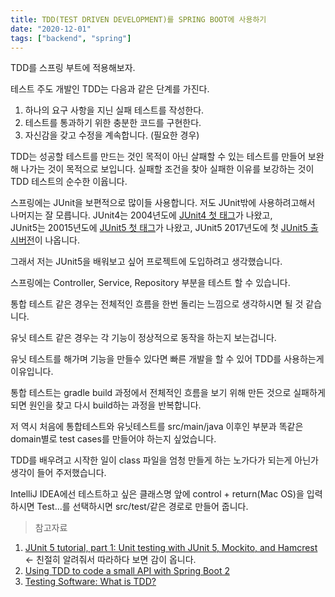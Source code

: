 ```yaml
---
title: TDD(TEST DRIVEN DEVELOPMENT)를 SPRING BOOT에 사용하기
date: "2020-12-01"
tags: ["backend", "spring"]
---
```


TDD를 스프링 부트에 적용해보자.

테스트 주도 개발인 TDD는 다음과 같은 단계를 가진다.

1. 하나의 요구 사항을 지닌 실패 테스트를 작성한다.
2. 테스트를 통과하기 위한 충분한 코드를 구현한다.
3. 자신감을 갖고 수정을 계속합니다. (필요한 경우)

TDD는 성공할 테스트를 만드는 것인 목적이 아닌 살패할 수 있는 테스트를 만들어 보완해 나가는 것이 목적으로 보입니다.
실패할 조건을 찾아 실패한 이유를 보강하는 것이 TDD 테스트의 순수한 이윱니다.

스프링에는 JUnit을 보편적으로 많이들 사용합니다. 저도 JUnit밖에 사용하려고해서 나머지는 잘 모릅니다.
JUnit4는 2004년도에 [JUnit4 첫 태그](https://github.com/junit-team/junit4/releases/tag/r3.8.2)가 나왔고,  
JUnit5는 20015년도에 [JUnit5 첫 태그](https://github.com/junit-team/junit5/releases/tag/prototype-0)가 나왔고,
JUnit5 2017년도에 첫 [JUnit5 출시버전](https://github.com/junit-team/junit5/releases/tag/r5.0.0)이 나옵니다.

그래서 저는 JUnit5을 배워보고 싶어 프로젝트에 도입하려고 생각했습니다.

스프링에는 Controller, Service, Repository 부분을 테스트 할 수 있습니다.

통합 테스트 같은 경우는 전체적인 흐름을 한번 돌리는 느낌으로 생각하시면 될 것 같습니다.

유닛 테스트 같은 경우는 각 기능이 정상적으로 동작을 하는지 보는겁니다.

유닛 테스트를 해가며 기능을 만들수 있다면 빠른 개발을 할 수 있어 TDD를 사용하는게 이유입니다.

통합 테스트는 gradle build 과정에서 전체적인 흐름을 보기 위해 만든 것으로 실패하게 되면 원인을 찾고 다시 build하는 과정을 반복합니다.

저 역시 처음에 통합테스트와 유닛테스트를 src/main/java 이후인 부분과 똑같은 domain별로 test cases를 만들어야 하는지 싶었습니다.

TDD를 배우려고 시작한 일이 class 파일을 엄청 만들게 하는 노가다가 되는게 아닌가 생각이 들어 주저했습니다.

IntelliJ IDEA에선 테스트하고 싶은 클래스명 앞에 control + return(Mac OS)을 입력하시면 Test...를 선택하시면 src/test/같은 경로로 만들어 줍니다.

> 참고자료

1. [JUnit 5 tutorial, part 1: Unit testing with JUnit 5, Mockito, and Hamcrest](https://www.infoworld.com/article/3537563/junit-5-tutorial-part-1-unit-testing-with-junit-5-mockito-and-hamcrest.html) <- 친절히 알려줘서 따라하다 보면 감이 옵니다.
2. [Using TDD to code a small API with Spring Boot 2](https://gregodadone.com/2020/06/08/using-tdd-to-code-a-small-api-with-spring-boot-2/)
3. [Testing Software: What is TDD?](https://medium.com/javascript-scene/testing-software-what-is-tdd-459b2145405c)
